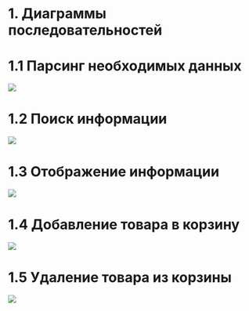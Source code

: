# 1. Диаграммы последовательностей
# 1.1 Парсинг необходимых данных

![](https://github.com/VadimTagiev750504/BuildComponentShop/blob/master/Diagrams/Sequence/Parsing_info.png)
# 1.2 Поиск информации

![](https://github.com/VadimTagiev750504/BuildComponentShop/blob/master/Diagrams/Sequence/Search.png)
# 1.3 Отображение информации

![](https://github.com/VadimTagiev750504/BuildComponentShop/blob/master/Diagrams/Sequence/View.png)
# 1.4 Добавление товара в корзину

![](https://github.com/VadimTagiev750504/BuildComponentShop/blob/master/Diagrams/Sequence/Adding%20products%20in%20basket.png)
# 1.5 Удаление товара из корзины

![](https://github.com/VadimTagiev750504/BuildComponentShop/blob/master/Diagrams/Sequence/Deleting%20products%20from%20basket.png)
